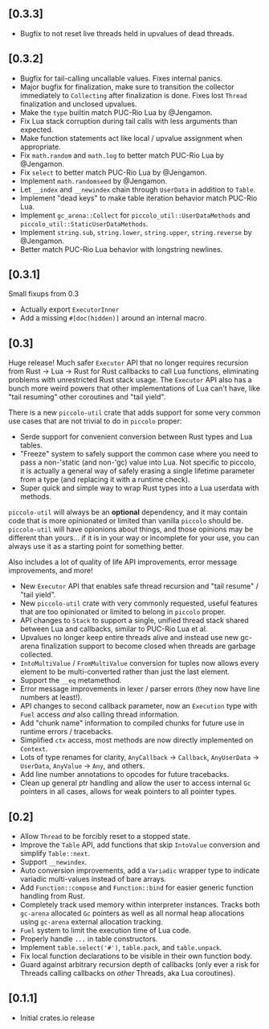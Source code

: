 ## [0.3.3]
* Bugfix to not reset live threads held in upvalues of dead threads.

## [0.3.2]

* Bugfix for tail-calling uncallable values. Fixes internal panics.
* Major bugfix for finalization, make sure to transition the collector
  immediately to `Collecting` after finalization is done. Fixes lost `Thread`
  finalization and unclosed upvalues.
* Make the `type` builtin match PUC-Rio Lua by @Jengamon.
* Fix Lua stack corruption during tail calls with less arguments than expected.
* Make function statements act like local / upvalue assignment when appropriate.
* Fix `math.random` and `math.log` to better match PUC-Rio Lua by @Jengamon.
* Fix `select` to better match PUC-Rio Lua by @Jengamon.
* Implement `math.randomseed` by @Jengamon.
* Let `__index` and `__newindex` chain through `UserData` in addition to
  `Table`.
* Implement "dead keys" to make table iteration behavior match PUC-Rio Lua.
* Implement `gc_arena::Collect` for `piccolo_util::UserDataMethods` and
  `piccolo_util::StaticUserDataMethods`.
* Implement `string.sub`, `string.lower`, `string.upper`, `string.reverse` by
  @Jengamon.
* Better match PUC-Rio Lua behavior with longstring newlines.

## [0.3.1]

Small fixups from 0.3

* Actually export `ExecutorInner`
* Add a missing `#[doc(hidden)]` around an internal macro.

## [0.3]

Huge release! Much safer `Executor` API that no longer requires recursion
from Rust -> Lua -> Rust for Rust callbacks to call Lua functions, eliminating
problems with unrestricted Rust stack usage. The `Executor` API also has a
bunch more weird powers that other implementations of Lua can't have, like "tail
resuming" other coroutines and "tail yield".

There is a new `piccolo-util` crate that adds support for some very common use
cases that are not trivial to do in `piccolo` proper:

* Serde support for convenient conversion between Rust types and Lua tables.
* "Freeze" system to safely support the common case where you need to pass
  a non-'static (and non-'gc) value into Lua. Not specific to piccolo, it is
  actually a general way of safely erasing a single lifetime parameter from a
  type (and replacing it with a runtime check).
* Super quick and simple way to wrap Rust types into a Lua userdata with
  methods.

`piccolo-util` will always be an **optional** dependency, and it may contain
code that is more opinionated or limited than vanilla `piccolo` should be.
`piccolo-util` will have opionions about things, and those opinions may be
different than yours... if it is in your way or incomplete for your use, you can
always use it as a starting point for something better.

Also includes a lot of quality of life API improvements, error message
improvements, and more!

- New `Executor` API that enables safe thread recursion and "tail resume" /
  "tail yield".
- New `piccolo-util` crate with very commonly requested, useful features that
  are too opinionated or limited to belong in `piccolo` proper.
- API changes to `Stack` to support a single, unified thread stack shared
  between Lua and callbacks, similar to PUC-Rio Lua et al.
- Upvalues no longer keep entire threads alive and instead use new gc-arena
  finalization support to become closed when threads are garbage collected.
- `IntoMultiValue` / `FromMultiValue` conversion for tuples now allows every
  element to be multi-converted rather than just the last element.
- Support the `__eq` metamethod.
- Error message improvements in lexer / parser errors (they now have line
  numbers at least!).
- API changes to second callback parameter, now an `Execution` type with `Fuel`
  access *and* also calling thread information.
- Add "chunk name" information to compiled chunks for future use in runtime
  errors / tracebacks.
- Simplified `ctx` access, most methods are now directly implemented on `Context`.
- Lots of type renames for clarity, `AnyCallback` -> `Callback`, `AnyUserData`
  -> `UserData`, `AnyValue` -> `Any`, and others.
- Add line number annotations to opcodes for future tracebacks.
- Clean up general ptr handling and allow the user to access internal `Gc`
  pointers in all cases, allows for weak pointers to all pointer types.

## [0.2]
- Allow `Thread` to be forcibly reset to a stopped state.
- Improve the `Table` API, add functions that skip `IntoValue` conversion and
  simplify `Table::next`.
- Support `__newindex`.
- Auto conversion improvements, add a `Variadic` wrapper type to indicate
  variadic multi-values instead of bare arrays.
- Add `Function::compose` and `Function::bind` for easier generic function
  handling from Rust.
- Completely track used memory within interpreter instances. Tracks both
  `gc-arena` allocated `Gc` pointers as well as all normal heap allocations
  using `gc-arena` external allocation tracking.
- `Fuel` system to limit the execution time of Lua code.
- Properly handle `...` in table constructors.
- Implement `table.select('#')`, `table.pack`, and `table.unpack`.
- Fix local function declarations to be visible in their own function body.
- Guard against arbitrary recursion depth of callbacks (only ever a risk for
  Threads calling callbacks on *other* Threads, aka Lua coroutines).

## [0.1.1]
- Initial crates.io release
